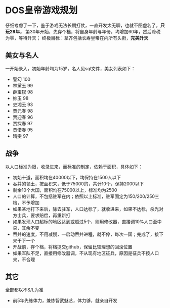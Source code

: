# DOS皇帝游戏规划
仔细考虑了一下，鉴于游戏无法长期打仗，一直开发太无聊，也就不图虚名了，**只玩29年，**
第30年开始，先存个档，将自身年龄与年份，均增加60年，然后降税为零，等待升天；
终极目标：拿齐包括长寿皇帝在内所有头衔，**完美升天**
## 美女与名人
一开始录入，初始年龄均为15岁，名人见sql文件，美女列表如下：

* 警幻 100
* 林黛玉 99
* 薛宝钗 98
* 妙玉 98
* 史湘云 93
* 贾元春 98
* 贾迎春 96
* 贾探春 97
* 贾惜春 95
* 晴雯 97

## 战争
以人口标准为限，收录进来，而标准的制定，依赖于面积，具体如下：

* 初始十道，面积均在40000以下，均保持在1500人以下
* 吞并的领土，按面积来，低于75000的，共计10个，保持2000以下
* 剩余10个大国，面积均在75000以上，标准均为2500
* 人口的计算，不包括驻军在内；依照以上标准，驻军固定为150/200/250三档，不予增加
* 如果某地打下来后，除去驻军，人口达标了，就收进来，如果不达标，杀光对方士兵，要求赔偿，再重新打
* 如果发现人口超标的地区达到或超过5个，则用修改器，直接调10%人口至中央，其余不变
* 吞并的速度，不用减慢，一启动吞并进程，就不停，每次一国；完成了，接下来干下一个
* 开战前，存个档，将档提交github，保留比较理想的回滚位置
* 如果军队不足，直接用修改器调，不从现有地区征兵，原因是征兵不按人口来，不合理

## 其它
全部都以不S/L为准

* 前5年先练体力，兼练智武魅艺，体力够，就亲自开发
